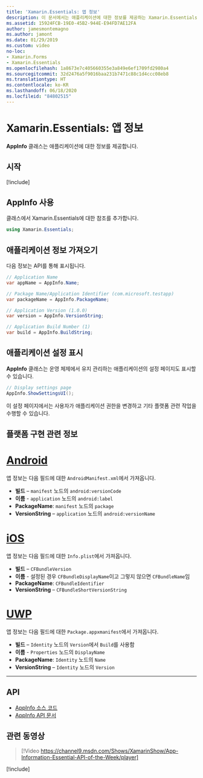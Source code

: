 ```yaml
---
title: 'Xamarin.Essentials: 앱 정보'
description: 이 문서에서는 애플리케이션에 대한 정보를 제공하는 Xamarin.Essentials의 AppInfo 클래스를 설명합니다. 예를 들어 앱 이름과 버전을 표시합니다.
ms.assetid: 15924FCB-19E0-45B2-944E-E94FD7AE12FA
author: jamesmontemagno
ms.author: jamont
ms.date: 01/29/2019
ms.custom: video
no-loc:
- Xamarin.Forms
- Xamarin.Essentials
ms.openlocfilehash: 1a8673e7c405660355e3a849e6ef1709fd2980a4
ms.sourcegitcommit: 32d2476a5f9016baa231b7471c88c1d4ccc08eb8
ms.translationtype: HT
ms.contentlocale: ko-KR
ms.lasthandoff: 06/18/2020
ms.locfileid: "84802515"
---
```

# <a name="xamarinessentials-app-information"></a>Xamarin.Essentials: 앱 정보

**AppInfo** 클래스는 애플리케이션에 대한 정보를 제공합니다.

## <a name="get-started"></a>시작

[!include[](~/essentials/includes/get-started.md)]

## <a name="using-appinfo"></a>AppInfo 사용

클래스에서 Xamarin.Essentials에 대한 참조를 추가합니다.

```csharp
using Xamarin.Essentials;
```

## <a name="obtaining-application-information"></a>애플리케이션 정보 가져오기

다음 정보는 API를 통해 표시됩니다.

```csharp
// Application Name
var appName = AppInfo.Name;

// Package Name/Application Identifier (com.microsoft.testapp)
var packageName = AppInfo.PackageName;

// Application Version (1.0.0)
var version = AppInfo.VersionString;

// Application Build Number (1)
var build = AppInfo.BuildString;
```

## <a name="displaying-application-settings"></a>애플리케이션 설정 표시

**AppInfo** 클래스는 운영 체제에서 유지 관리하는 애플리케이션의 설정 페이지도 표시할 수 있습니다.

```csharp
// Display settings page
AppInfo.ShowSettingsUI();
```

이 설정 페이지에서는 사용자가 애플리케이션 권한을 변경하고 기타 플랫폼 관련 작업을 수행할 수 있습니다.

## <a name="platform-implementation-specifics"></a>플랫폼 구현 관련 정보

# <a name="android"></a>[Android](#tab/android)

앱 정보는 다음 필드에 대한 `AndroidManifest.xml`에서 가져옵니다.

- **빌드** – `manifest` 노드의 `android:versionCode`
- **이름** - `application` 노드의 `android:label`
- **PackageName**: `manifest` 노드의 `package`
- **VersionString** – `application` 노드의 `android:versionName`

# <a name="ios"></a>[iOS](#tab/ios)

앱 정보는 다음 필드에 대한 `Info.plist`에서 가져옵니다.

- **빌드** – `CFBundleVersion`
- **이름** -  설정된 경우 `CFBundleDisplayName`이고 그렇지 않으면 `CFBundleName`임
- **PackageName**: `CFBundleIdentifier`
- **VersionString** – `CFBundleShortVersionString`

# <a name="uwp"></a>[UWP](#tab/uwp)

앱 정보는 다음 필드에 대한 `Package.appxmanifest`에서 가져옵니다.

- **빌드** – `Identity` 노드의 `Version`에서 `Build`를 사용함
- **이름** - `Properties` 노드의 `DisplayName`
- **PackageName**: `Identity` 노드의 `Name`
- **VersionString** – `Identity` 노드의 `Version`

--------------

## <a name="api"></a>API

- [AppInfo 소스 코드](https://github.com/xamarin/Essentials/tree/main/Xamarin.Essentials/AppInfo)
- [AppInfo API 문서](xref:Xamarin.Essentials.AppInfo)

## <a name="related-video"></a>관련 동영상

> [!Video https://channel9.msdn.com/Shows/XamarinShow/App-Information-Essential-API-of-the-Week/player]

[!include[](~/essentials/includes/xamarin-show-essentials.md)]
